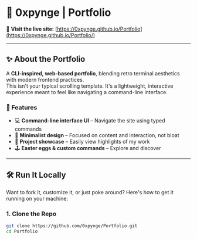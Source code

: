 # 🧠 0xpynge | Portfolio

🚀 **Visit the live site:** [https://0xpynge.github.io/Portfolio](https://0xpynge.github.io/Portfolio/)

---

## ✨ About the Portfolio

A **CLI-inspired, web-based portfolio**, blending retro terminal aesthetics with modern frontend practices.  
This isn't your typical scrolling template. It's a lightweight, interactive experience meant to feel like navigating a command-line interface.

### 🔧 Features

- 💻 **Command-line interface UI** – Navigate the site using typed commands
- 🧠 **Minimalist design** – Focused on content and interaction, not bloat
- 📂 **Project showcase** – Easily view highlights of my work
- 🕹️ **Easter eggs & custom commands** – Explore and discover

---

## 🛠️ Run It Locally

Want to fork it, customize it, or just poke around? Here's how to get it running on your machine:

### 1. Clone the Repo

```bash
git clone https://github.com/0xpynge/Portfolio.git
cd Portfolio
